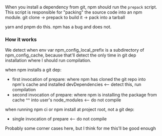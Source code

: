 When you install a dependency from git, npm should run the `prepack` script.  This script is responsible for "packing"
the source code into an npm module.  git clone -> prepack to build it -> pack into a tarball

yarn and pnpm do this.  npm has a bug and does not.

### How it works

We detect when env var npm_config_local_prefix is a subdirectory of npm_config_cache, because that'll detect the only time in git dep installation where I should run compilation.

when npm installs a git dep:
- first invocation of prepare: where npm has cloned the git repo into npm's cache and installed devDependencies <-- detect this, run compilation
- second invocation of prepare: where npm is installing the package from cache ^^ into user's node_modules <-- do not compile

when running npm ci or npm install at project root, not a git dep:
- single invocation of prepare <-- do not compile

Probably some corner cases here, but I think for me this'll be good enough
